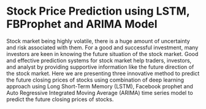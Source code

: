 # Stock Price Prediction using LSTM, FBProphet and ARIMA Model

Stock market being highly volatile, there is a huge amount of uncertainty and risk associated with them. For a good and successful
investment, many investors are keen in knowing the future situation of the stock market. Good and effective prediction systems
for stock market help traders, investors, and analyst by providing supportive information like the future direction of the stock
market. Here we are presenting three innovative method to predict the future closing prices of stocks using combination of deep
learning approach using Long Short-Term Memory (LSTM), Facebook prophet and Auto Regressive Integrated Moving Average
(ARIMA) time series model to predict the future closing prices of stocks.
